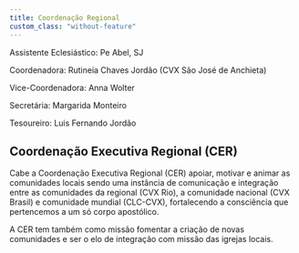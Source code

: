 ```yaml
---
title: Coordenação Regional
custom_class: "without-feature"
---
```


<div id="without-feature"></div>

Assistente Eclesiástico: Pe Abel, SJ

Coordenadora: Rutineia Chaves Jordão (CVX São José de Anchieta)

Vice-Coordenadora: Anna Wolter

Secretária: Margarida Monteiro

Tesoureiro: Luis Fernando Jordão

## Coordenação Executiva Regional (CER)

Cabe a Coordenação Executiva Regional (CER) apoiar, motivar e animar as comunidades locais sendo uma instância de comunicação e integração entre as comunidades da regional (CVX Rio), a comunidade nacional (CVX Brasil) e comunidade mundial (CLC-CVX), fortalecendo a consciência que pertencemos a um só corpo apostólico.

A CER tem também como missão fomentar a criação de novas comunidades e ser o elo de integração com missão das igrejas locais.